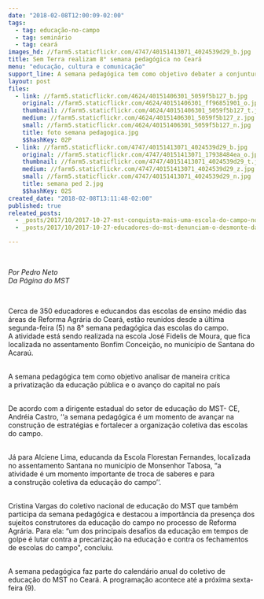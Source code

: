 ```yaml
---
date: "2018-02-08T12:00:09-02:00"
tags:
  - tag: educação-no-campo
  - tag: seminário
  - tag: ceará
images_hd: //farm5.staticflickr.com/4747/40151413071_4024539d29_b.jpg
title: Sem Terra realizam 8° semana pedagógica no Ceará
menu: "educação, cultura e comunicação"
support_line: A semana pedagógica tem como objetivo debater a conjuntura atual com foco critico na ideia de privatização da educação pública no país
layout: post
files:
  - link: //farm5.staticflickr.com/4624/40151406301_5059f5b127_b.jpg
    original: //farm5.staticflickr.com/4624/40151406301_ff96851901_o.jpg
    thumbnail: //farm5.staticflickr.com/4624/40151406301_5059f5b127_t.jpg
    medium: //farm5.staticflickr.com/4624/40151406301_5059f5b127_z.jpg
    small: //farm5.staticflickr.com/4624/40151406301_5059f5b127_n.jpg
    title: foto semana pedagogica.jpg
    $$hashKey: 02P
  - link: //farm5.staticflickr.com/4747/40151413071_4024539d29_b.jpg
    original: //farm5.staticflickr.com/4747/40151413071_17938484ea_o.jpg
    thumbnail: //farm5.staticflickr.com/4747/40151413071_4024539d29_t.jpg
    medium: //farm5.staticflickr.com/4747/40151413071_4024539d29_z.jpg
    small: //farm5.staticflickr.com/4747/40151413071_4024539d29_n.jpg
    title: semana ped 2.jpg
    $$hashKey: 02S
created_date: "2018-02-08T13:11:48-02:00"
published: true
releated_posts:
  - _posts/2017/10/2017-10-27-mst-conquista-mais-uma-escola-do-campo-no-ceara.md
  - _posts/2017/10/2017-10-27-educadores-do-mst-denunciam-o-desmonte-da-educacao-do-campo.md

---
```

<p>&nbsp;</p>

<p><em>Por Pedro Neto<br />
Da P&aacute;gina do MST</em></p>

<p>&nbsp;</p>

<p>Cerca de 350 educadores e educandos das&nbsp;escolas de ensino m&eacute;dio das &aacute;reas de Reforma Agr&aacute;ria do Cear&aacute;, est&atilde;o reunidos desde a &uacute;ltima segunda-feira (5)&nbsp;na 8&deg;&nbsp;semana pedag&oacute;gica das escolas do campo. A&nbsp;atividade est&aacute;&nbsp;sendo realizada na escola Jos&eacute; Fidelis de Moura, que fica localizada no assentamento Bonfim Concei&ccedil;&atilde;o, no munic&iacute;pio de Santana do Acara&uacute;.</p>

<p><br />
A semana pedag&oacute;gica&nbsp;tem como objetivo analisar de maneira&nbsp;critica a&nbsp;privatiza&ccedil;&atilde;o da educa&ccedil;&atilde;o p&uacute;blica e o avan&ccedil;o do capital no pa&iacute;s</p>

<p><br />
De acordo com a dirigente&nbsp;estadual do setor de educa&ccedil;&atilde;o do MST-&nbsp;CE, Andr&eacute;ia Castro,&nbsp;&lsquo;&lsquo;a semana pedag&oacute;gica &eacute; um momento de avan&ccedil;ar na constru&ccedil;&atilde;o de estrat&eacute;gias e&nbsp;fortalecer a organiza&ccedil;&atilde;o coletiva das escolas do campo.</p>

<p><br />
J&aacute; para Alciene Lima, educanda da Escola Florestan Fernandes, localizada no assentamento Santana no munic&iacute;pio de Monsenhor Tabosa, &ldquo;a atividade&nbsp;&eacute; um momento importante de troca de saberes e para a&nbsp;constru&ccedil;&atilde;o coletiva da educa&ccedil;&atilde;o do campo&rsquo;&rsquo;.&nbsp;</p>

<p><br />
Cristina Vargas do coletivo nacional de educa&ccedil;&atilde;o do MST que tamb&eacute;m participa da semana pedag&oacute;gica e destacou&nbsp;a import&acirc;ncia da presen&ccedil;a dos sujeitos construtores da educa&ccedil;&atilde;o do campo no processo de Reforma Agr&aacute;ria. Para ela:&nbsp;&ldquo;um dos principais desafios da educa&ccedil;&atilde;o em tempos de golpe&nbsp;&eacute; lutar contra a precariza&ccedil;&atilde;o na educa&ccedil;&atilde;o e&nbsp;contra os fechamentos de escolas do campo&quot;, concluiu.</p>

<p><br />
A semana pedag&oacute;gica faz parte do calend&aacute;rio anual do coletivo de educa&ccedil;&atilde;o do MST no Cear&aacute;.&nbsp;A&nbsp;programa&ccedil;&atilde;o acontece at&eacute; a pr&oacute;xima sexta-feira&nbsp;(9).</p>
